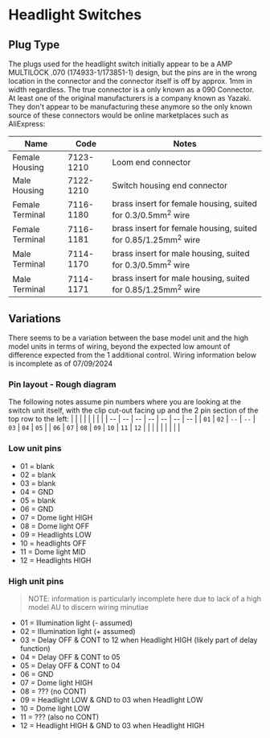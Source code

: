 # Headlight Switches

## Plug Type
The plugs used for the headlight switch initially appear to be a AMP MULTILOCK .070 (174933-1/173851-1) design, but the pins are in the wrong location in the connector and the connector itself is off by approx. 1mm in width regardless. The true connector is a only known as a 090 Connector. At least one of the original manufacturers is a company known as Yazaki. They don't appear to be manufacturing these anymore so the only known source of these connectors would be online marketplaces such as AliExpress:

| Name | Code | Notes |
| --- | --- | --- |
| Female Housing | 7123-1210 | Loom end connector |
| Male Housing | 7122-1210 | Switch housing end connector |
| Female Terminal | 7116-1180 | brass insert for female housing, suited for 0.3/0.5mm<sup>2</sup> wire |
| Female Terminal | 7116-1181 | brass insert for female housing, suited for 0.85/1.25mm<sup>2</sup> wire |
| Male Terminal | 7114-1170 | brass insert for male housing, suited for 0.3/0.5mm<sup>2</sup> wire |
| Male Terminal | 7114-1171 | brass insert for male housing, suited for 0.85/1.25mm<sup>2</sup> wire |

## Variations
There seems to be a variation between the base model unit and the high model units in terms of wiring, beyond the expected low amount of difference expected from the 1 additional control. Wiring information below is incomplete as of 07/09/2024

### Pin layout - Rough diagram
<!--TODO add an image-->
The following notes assume pin numbers where you are looking at the switch unit itself, with the clip cut-out facing up and the 2 pin section of the top row to the left:
| | | | | | | |
| -- | -- | -- | -- | -- | -- | -- |
| `01` | `02` | `--` | `--` | `03` | `04` | `05` |
| `06` | `07` | `08` | `09` | `10` | `11` | `12` |
| | | | | | | |

### Low unit pins
- 01 = blank
- 02 = blank
- 03 = blank
- 04 = GND
- 05 = blank
- 06 = GND
- 07 = Dome light HIGH
- 08 = Dome light OFF
- 09 = Headlights LOW
- 10 = headlights OFF
- 11 = Dome light MID
- 12 = Headlights HIGH

### High unit pins
> NOTE: information is particularly incomplete here due to lack of a high model AU to discern wiring minutiae

- 01 = Illumination light (- assumed)
- 02 = Illumination light (+ assumed)
- 03 = Delay OFF & CONT to 12 when Headlight HIGH (likely part of delay function)
- 04 = Delay OFF & CONT to 05
- 05 = Delay OFF & CONT to 04
- 06 = GND
- 07 = Dome light HIGH
- 08 = ??? (no CONT)
- 09 = Headlight LOW & GND to 03 when Headlight LOW
- 10 = Dome light LOW
- 11 = ??? (also no CONT)
- 12 = Headlight HIGH & GND to 03 when Headlight HIGH